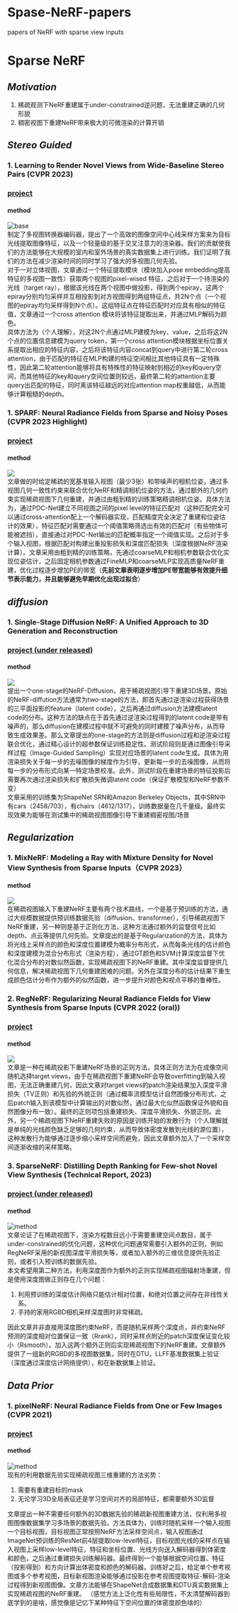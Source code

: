 # Spase-NeRF-papers
papers of NeRF with sparse view inputs
# Sparse NeRF
## *Motivation*
1. 稀疏观测下NeRF重建属于under-constrained逆问题，无法重建正确的几何形貌
2. 稠密视图下重建NeRF带来极大的可微渲染的计算开销  
## *Stereo Guided*
### 1. Learning to Render Novel Views from Wide-Baseline Stereo Pairs (CVPR 2023)
### [project](https://yilundu.github.io/wide_baseline/)
#### method  
![base](../pic/Wide-baseline.png)  
制定了多视图转换器编码器，提出了一个高效的图像空间中心线采样方案来为目标光线提取图像特征，以及一个轻量级的基于交叉注意力的渲染器。我们的贡献使我们的方法能够在大规模的室内和室外场景的真实数据集上进行训练。我们证明了我们的方法在减少渲染时间的同时学习了强大的多视图几何先验。  
对于一对立体视图，文章通过一个特征提取模块（模块加入pose embedding提高特征的多视图一致性）获取两个视图的pixel-wised 特征，之后对于一个待渲染的光线（target ray），根据该光线在两个视图中做投影，得到两个epiray，这两个epiray分别均匀采样并互相投影到对方视图得到两组特征点，共2N个点（一个视图的epiray均匀采样得到N个点）。这组特征点在特征匹配时对应具有相似的特征值，文章通过一个cross attention 模块将该特征提取出来，并通过MLP解码为颜色。  
具体方法为（个人理解），对这2N个点通过MLP建模为key、value，之后将这2N个点的位置信息建模为query token，第一个cross attention模块根据坐标位置关系提取出相应的特征内容，之后将该特征内容concat到query中进行第二轮cross attention，由于匹配的特征在MLP构建的特征空间相比其他特征具有一定特殊性，因此第二轮attention能够将具有特殊性的特征映射到相近的key和query空间，而其他特征的key和query空间位置则较远，最终第二轮的attention主要query出匹配的特征，同时离该特征越远的对应attention map权重越低，从而能够计算粗糙的depth。


### 1. SPARF: Neural Radiance Fields from Sparse and Noisy Poses (CVPR 2023 Highlight)  
### [project](prunetruong.com/sparf.github.io/)
#### method  
![](pic/SPARF.png)  
文章做的时给定稀疏的宽基准输入视图（最少3张）和带噪声的相机位姿，通过多视图几何一致性约束来联合优化NeRF和精调相机位姿的方法，通过额外的几何约束实现稀疏视图下几何重建，并通过由粗到精的训练策略精调相机位姿。具体方法为，通过PDC-Net建立不同视图之间的pixel level的特征匹配对（这种匹配完全可以通过cross-attention配上一个解码器实现，匹配精度完全决定了重建和位姿估计的效果），特征匹配对需要通过一个阈值策略筛选出有效的匹配对（有些物体可能被遮挡），直接通过对PDC-Net输出的匹配概率指定一个阈值实现。之后对于多个输入视图，根据匹配对构建出重投影损失和深度匹配损失（深度根据NeRF渲染计算）。文章采用由粗到精的训练策略，先通过coarseMLP和相机参数联合优化实现位姿估计，之后固定相机参数通过FineMLP和coarseMLP实现高质量NeRF重建，优化过程逐步增加PE的带宽（**先前文章表明逐步增加PE带宽能够有效提升细节表示能力，并且能够避免早期优化出现过拟合**）


## *diffusion*
### 1. Single-Stage Diffusion NeRF: A Unified Approach to 3D Generation and Reconstruction  
### [project (under released)](https://github.com/Lakonik/SSDNeRF)
#### method  
![](pic/SSDNeRF.png)  
提出一个one-stage的NeRF-Diffusion，用于稀疏视图引导下重建3D场景。原始的NeRF-diffution方法通常为two-stage的方法，即首先通过逆渲染过程获得场景的三平面投影的feature（latent code），之后再通过diffusion方法建模latent code的分布。这种方法的缺点在于首先通过逆渲染过程得到的latent code是带有噪声的，那么diffusion在建模过程中就不可避免的同时建模了噪声分布，从而导致生成效果差。那么文章提出的one-stage的方法则是diffusion过程和逆渲染过程联合优化，通过精心设计的超参数保证训练稳定性。测试阶段则是通过图像引导采样过程（Image-Guided Sampling）实现对应场景的latent code生成。具体为用渲染损失关于每一步的去噪图像的梯度作为引导，更新每一步的去噪图像，从而将每一步的分布形式向某一特定场景校准。此外，测试阶段在重建场景的特征投影后需要再次通过渲染损失和扩散损失微调latent code（保证扩散模型和NeRF参数不变）  
文章采用的训练集为ShapeNet SRN和Amazon Berkeley Objects，其中SRN中有cars（2458/703），有chairs（4612/1317），训练数据量在几千量级。最终实现效果为能够在测试集中的稀疏视图图像引导下重建稠密视图/场景  



## *Regularization*  
### 1. MixNeRF: Modeling a Ray with Mixture Density for Novel View Synthesis from Sparse Inputs（CVPR 2023）  
#### method  
![](pic/mixNeRF.png)   
在稀疏视图输入下重建NeRF主要有两个技术路线，一个是基于预训练的方法，通过大规模数据提供预训练数据先验（diffusion、transformer），引导稀疏视图下NeRF重建，另一种则是基于正则化方法，这种方法通过额外的监督信号比如depth、点云等提供几何先验。文章提出的是基于Regularization的方法，具体为将光线上采样点的颜色和深度位置建模为概率分布形式，从而每条光线的估计颜色和深度建模为混合分布形式（渲染方程），通过GT颜色和SVM计算深度监督下优化混合分布的对数似然函数，实现稀疏视图下的NeRF重建。其中深度监督提供几何信息，解决稀疏视图下几何重建困难的问题。另外在深度分布的估计结果下重生成颜色估计分布作为额外的似然函数，进一步提升对颜色和视点平移的鲁棒性。

### 2. RegNeRF: Regularizing Neural Radiance Fields for View Synthesis from Sparse Inputs (CVPR 2022 (oral))  
### [project](https://m-niemeyer.github.io/regnerf/index.html)
#### method  
![](pic/RegNeRF.png)  
文章是一种在稀疏投影下重建NeRF场景的正则方法，具体正则方法为在成像空间随机选择target views，由于在稀疏视图下重建NeRF会导致overfitting到输入视图，无法正确重建几何，因此文章对target views的patch渲染结果加入深度平滑损失（TV正则）和先验的外貌正则（通过概率流模型估计自然图像分布形式，之后patch输入到该模型中计算输出的对数似然，通过最大化似然函数保证外貌和自然图像分布一致）。最终的正则项包括重建损失、深度平滑损失、外貌正则。此外，另一个稀疏视图下NeRF重建失败的原因是训练开始的发散行为（个人理解就是单纯的光线颜色缺乏足够的几何约束，从而导致体密度发散到光线的源位置），这种发散行为能够通过逐步缩小采样空间而避免，因此文章额外加入了一个采样空间逐渐收缩的采样策略。 


### 3. SparseNeRF: Distilling Depth Ranking for Few-shot Novel View Synthesis (Technical Report, 2023) 
### [project (under released)](https://sparsenerf.github.io/)
#### method  
![method](pic/SparseNeRF.png)  
文章论证了在稀疏视图下，渲染方程数目远小于需要重建空间点数目，属于under-constrained的优化问题，这种优化问题通常需要引入额外的正则，例如RegNeRF采用的新视图深度平滑损失等，或者加入额外的三维信息提供先验正则，或者引入预训练的数据先验。  
本文希望用第二种方法，利用深度图作为额外的正则实现稀疏视图辐射场重建，但是使用深度图做正则存在几个问题：  
1. 利用预训练的深度估计网络只能估计相对位置，和绝对位置之间存在非线性关系。
2. 手持的家用RGBD相机采样深度图时非常稀疏。  

因此文章并非直接用深度图约束NeRF，而是随机采样两个深度点，并约束NeRF预测的深度相对位置保证一致（Rrank），同时采样点附近的patch深度保证变化较小（Rsmooth）。加入这两个额外正则后实现稀疏视图下的NeRF重建。文章额外提供了一组新的RGBD的多视图数据集，同时在DTU，LLFF基准数据集上验证（深度通过深度估计网络提供），和在新数据集上验证。

## *Data Prior*  
### 1. pixelNeRF: Neural Radiance Fields from One or Few Images (CVPR 2021)  
### [project](https://alexyu.net/pixelnerf)
#### method  
![method](pic/pixelNeRF.png)  
现有的利用数据先验实现稀疏视图三维重建的方法劣势：

1. 需要有重建目标的mask  
2. 无论学习3D全局表征还是学习空间对齐的局部特征，都需要额外3D监督     

文章提出一种不需要任何额外的3D数据先验的稀疏新视图重建方法，仅利用多视图图像数据集学习多场景的数据先验。方法具体为，训练时随机采样一个输入视图一个目标视图，目标视图正常按照NeRF方法采样空间点，输入视图通过ImageNet预训练的ResNet前4层提取low-level特征，目标视图光线的采样点在输入视图上采样low-level特征，特征和坐标位置、光线方向送入解码器得到体密度和颜色，之后通过重建损失训练解码器。最终得到一个能够根据空间位置、特征（投影得到）和方向计算出体密度和颜色的解码器。训练好之后，给定单个参考视图或多个参考视图，目标新视图渲染能够通过投影在参考视图提取特征-解码-渲染过程得到新视图图像。文章方法能够在ShapeNet合成数据集和DTU真实数据集上实现稀疏视图的NeRF重建。
（感觉方法上泛化性有些局限性，不太清楚解码器到底学到的是啥，感觉像是记忆下某种特征下空间位置的体密度颜色啥的）
